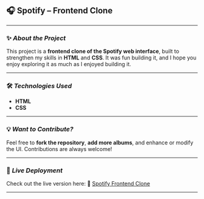 ## 🎧 Spotify – Frontend Clone
---

### ✨ *About the Project*

This project is a **frontend clone of the Spotify web interface**, built to strengthen my skills in **HTML** and **CSS**. It was fun building it, and I hope you enjoy exploring it as much as I enjoyed building it.

---

### 🛠 *Technologies Used*

* **HTML**
* **CSS**

---

### 💡 *Want to Contribute?*

Feel free to **fork the repository**, **add more albums**, and enhance or modify the UI.
Contributions are always welcome!

---

### 🚀 *Live Deployment*

Check out the live version here:
🔗 [Spotify Frontend Clone](https://spotify-eight-omega-80.vercel.app/)

---

